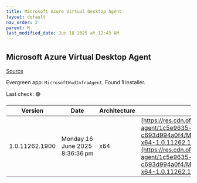 ```yaml
---
title: Microsoft Azure Virtual Desktop Agent
layout: default
nav_order: 2
parent: M
last_modified_date: Jun 18 2025 at 12:43 AM
---
```


## Microsoft Azure Virtual Desktop Agent

[Source](https://learn.microsoft.com/en-us/azure/virtual-desktop/add-session-hosts-host-pool?tabs=portal%2Cgui#register-session-hosts-to-a-host-pool)

Evergreen app: `MicrosoftWvdInfraAgent`. Found **1** installer.

Last check: 🟢

| Version        | Date                           | Architecture | URI                                                                                                                                                                                                                                                                                                        |
| -------------- | ------------------------------ | ------------ | ---------------------------------------------------------------------------------------------------------------------------------------------------------------------------------------------------------------------------------------------------------------------------------------------------------- |
| 1.0.11262.1900 | Monday 16 June 2025 8:36:36 pm | x64          | [https://res.cdn.office.net/s01-remote-desktop-agent/1c5e9635-c208-4abf-86d8-c693d994a0f4/Microsoft.RDInfra.RDAgent.Installer-x64-1.0.11262.1900.msi](https://res.cdn.office.net/s01-remote-desktop-agent/1c5e9635-c208-4abf-86d8-c693d994a0f4/Microsoft.RDInfra.RDAgent.Installer-x64-1.0.11262.1900.msi) |
